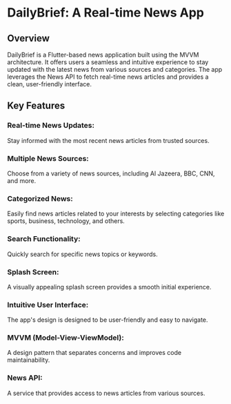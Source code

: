 # DailyBrief: A Real-time News App
## Overview

DailyBrief is a Flutter-based news application built using the MVVM architecture. It offers users a seamless and intuitive experience to stay updated with the latest news from various sources and categories. The app leverages the News API to fetch real-time news articles and provides a clean, user-friendly interface.

## Key Features

### Real-time News Updates: <br>
Stay informed with the most recent news articles from trusted sources.
### Multiple News Sources: <br>
Choose from a variety of news sources, including Al Jazeera, BBC, CNN, and more.
### Categorized News: <br>
Easily find news articles related to your interests by selecting categories like sports, business, technology, and others.
### Search Functionality: <br>
Quickly search for specific news topics or keywords.
### Splash Screen: <br>
A visually appealing splash screen provides a smooth initial experience.
### Intuitive User Interface: <br>
The app's design is designed to be user-friendly and easy to navigate.
### MVVM (Model-View-ViewModel): <br>
A design pattern that separates concerns and improves code maintainability.
### News API:<br>
A service that provides access to news articles from various sources.

